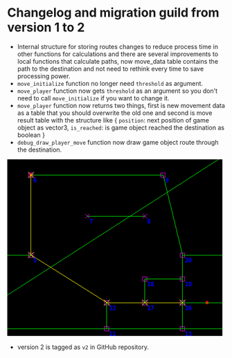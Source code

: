 # Changelog and migration guild from version 1 to 2  

* Internal structure for storing routes changes to reduce process time in other functions for calculations and there are several improvements to local functions that calculate paths, now move_data table contains the path to the destination and not need to rethink every time to save processing power.  
* `move_initialize` function no longer need `threshold` as argument.  
* `move_player` function now gets `threshold` as an argument so you don't need to call `move_initialize` if you want to change it.  
* `move_player` function now returns two things, first is new movement data as a table that you should overwrite the old one and second is move result table with the structure like { `position`: next position of game object as vector3, `is_reached`: is game object reached the destination as boolean }  
* `debug_draw_player_move` function now draw game object route through the destination.  
  
<img src="https://raw.githubusercontent.com/dev-masih/my-media-bin/master/defgraph/debug_draw_player_move.png" alt="player move" style="max-width:100%;" />  

* version 2 is tagged as `v2` in GitHub repository.